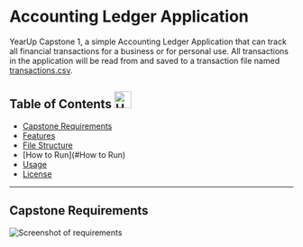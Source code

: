 # Accounting Ledger Application

YearUp Capstone 1, a simple Accounting Ledger Application that can track all financial
transactions for a business or for personal use. All transactions in the application will be read from and saved to a transaction
file named [transactions.csv](https://github.com/NikeshSitaula1/AccountingLedgerApplication/blob/main/transactions.csv).

## Table of Contents <img src="https://raw.githubusercontent.com/Tarikul-Islam-Anik/Animated-Fluent-Emojis/master/Emojis/Objects/Hammer%20and%20Wrench.png" alt="Hammer and Wrench" width="30" height="30" />
- [Capstone Requirements](#Capstone-Requirements)
- [Features](#Features)
- [File Structure](#File-Structure)
- [How to Run](#How to Run)
- [Usage](#Usage)
- [License](#License)

---

## Capstone Requirements

![Screenshot of requirements](https://imgur.com/a/requirements-77X7oDl)
